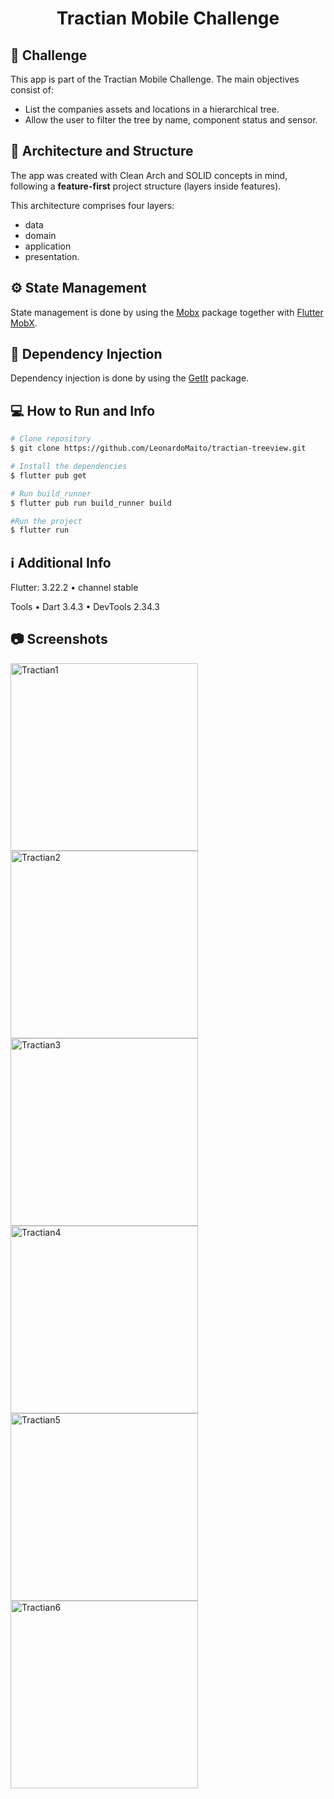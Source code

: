 <h1 align="center">Tractian Mobile Challenge</h1>

## :iphone: Challenge

  This app is part of the Tractian Mobile Challenge. The main objectives consist of:
  * List the companies assets and locations in a hierarchical tree.
  * Allow the user to filter the tree by name, component status and sensor.

## :hammer: Architecture and Structure

The app was created with Clean Arch and SOLID concepts in mind, following a **feature-first** project structure (layers inside features).

This architecture comprises four layers:
* data
* domain
* application
* presentation.

## :gear: State Management

State management is done by using the [Mobx](https://pub.dev/packages/mobx) package together with [Flutter MobX](https://pub.dev/packages/flutter_mobx).

## 💉 Dependency Injection

Dependency injection is done by using the [GetIt](https://pub.dev/packages/get_it) package.

## 💻 How to Run and Info

```bash
# Clone repository
$ git clone https://github.com/LeonardoMaito/tractian-treeview.git

# Install the dependencies
$ flutter pub get

# Run build_runner
$ flutter pub run build_runner build

#Run the project
$ flutter run
```
## ℹ️ Additional Info
Flutter: 3.22.2 • channel stable

Tools • Dart 3.4.3 • DevTools 2.34.3

## 📷 Screenshots

<img src="https://github.com/user-attachments/assets/3d676a49-7d0b-42d9-aa7a-910a2540d434" alt="Tractian1" width="300"/>
<img src="https://github.com/user-attachments/assets/96d4fdda-0b54-4be6-b6fd-f177b4682a82" alt="Tractian2" width="300"/>
<img src="https://github.com/user-attachments/assets/f0264622-ff1c-4197-90ab-3f14c0da01df" alt="Tractian3" width="300"/>
<img src="https://github.com/user-attachments/assets/160a5479-0afe-4e25-bb18-1e7398d957f0" alt="Tractian4" width="300"/>
<img src="https://github.com/user-attachments/assets/7d12602e-37f5-4474-9e94-7477810c4a27" alt="Tractian5" width="300"/>
<img src="https://github.com/user-attachments/assets/b3223bc4-cdc3-4be3-a339-051d327da0b4" alt="Tractian6" width="300"/>
